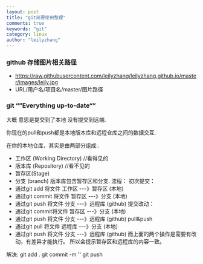 ```yaml
---
layout: post
title: "git简要使用整理"
comments: true
keywords: "git"
category: linux
author: "leilyzhang"
---
```





### github 存储图片相关路径
 - https://raw.githubusercontent.com/leilyzhang/leilyzhang.github.io/master/images/leily.jpg
 - URL/用户名/项目名/master/图片路径



### git “”Everything up-to-date“”
大概 意思是提交到了本地 没有提交到远端.

你现在的pull和push都是本地版本库和远程仓库之间的数据交互.

在你的本地仓库，其实是由两部分组成:.
 - 工作区 (Working Directory) //看得见的
 - 版本库 (Repository) //看不见的
 - 暂存区(Stage)
 - 分支 (branch)
版本库包含暂存区和分支.
流程：
初次提交：
- 通过git add 将文件 工作区 ---》暂存区 (本地)
- 通过git commit 将文件 暂存区 ---》分支 (本地)
- 通过git push 将文件 分支 ---》远程库 (github)
提交改动：
- 通过git commit将文件 暂存区 ---》分支 (本地)
- 通过git push 将文件 分支 ---》远程库 (github)
pull&push
- 通过git pull 将文件 远程库 ---》分支 (本地)
- 通过git push 将文件 分支 ---》远程库 (github)
而上面的两个操作是需要有改动，有差异才能执行。
所以会提示暂存区和远程库的内容一致。

解决:
git add .
git commit -m ''
git push
